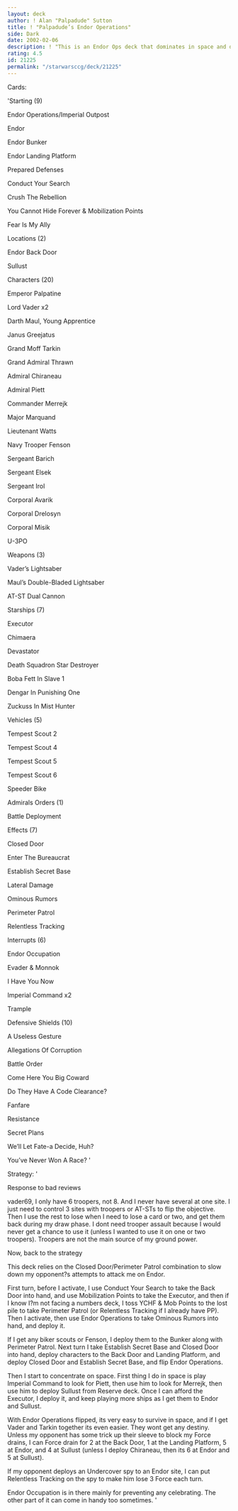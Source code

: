 ```yaml
---
layout: deck
author: ! Alan "Palpadude" Sutton
title: ! "Palpadude’s Endor Operations"
side: Dark
date: 2002-02-06
description: ! "This is an Endor Ops deck that dominates in space and doesnt have to worry too much about losing on Endor."
rating: 4.5
id: 21225
permalink: "/starwarsccg/deck/21225"
---
```

Cards: 

'Starting (9)

Endor Operations/Imperial Outpost

Endor

Endor Bunker

Endor Landing Platform

Prepared Defenses

Conduct Your Search

Crush The Rebellion

You Cannot Hide Forever & Mobilization Points

Fear Is My Ally


Locations (2)

Endor Back Door

Sullust


Characters (20)

Emperor Palpatine

Lord Vader x2

Darth Maul, Young Apprentice

Janus Greejatus

Grand Moff Tarkin

Grand Admiral Thrawn

Admiral Chiraneau

Admiral Piett

Commander Merrejk

Major Marquand

Lieutenant Watts

Navy Trooper Fenson

Sergeant Barich

Sergeant Elsek

Sergeant Irol

Corporal Avarik

Corporal Drelosyn

Corporal Misik

U-3PO


Weapons (3)

Vader’s Lightsaber

Maul’s Double-Bladed Lightsaber

AT-ST Dual Cannon


Starships (7)

Executor

Chimaera

Devastator

Death Squadron Star Destroyer

Boba Fett In Slave 1

Dengar In Punishing One

Zuckuss In Mist Hunter


Vehicles (5)

Tempest Scout 2

Tempest Scout 4

Tempest Scout 5

Tempest Scout 6

Speeder Bike


Admirals Orders (1)

Battle Deployment


Effects (7)

Closed Door

Enter The Bureaucrat

Establish Secret Base

Lateral Damage

Ominous Rumors

Perimeter Patrol

Relentless Tracking


Interrupts (6)

Endor Occupation

Evader & Monnok

I Have You Now

Imperial Command x2

Trample


Defensive Shields (10)

A Useless Gesture

Allegations Of Corruption

Battle Order

Come Here You Big Coward

Do They Have A Code Clearance?

Fanfare

Resistance

Secret Plans

We’ll Let Fate-a Decide, Huh?

You’ve Never Won A Race? '

Strategy: '

Response to bad reviews 


vader69, I only have 6 troopers, not 8.  And I never have several at one site.  I just need to control 3 sites with troopers or AT-STs to flip the objective.  Then I use the rest to lose when I need to lose a card or two, and get them back during my draw phase.  I dont need trooper assault because I would never get a chance to use it (unless I wanted to use it on one or two troopers).  Troopers are not the main source of my ground power.


Now, back to the strategy


This deck relies on the Closed Door/Perimeter Patrol combination to slow down my opponent?s attempts to attack me on Endor.


First turn, before I activate, I use Conduct Your Search to take the Back Door into hand, and use Mobilization Points to take the Executor, and then if I know I?m not facing a numbers deck, I toss YCHF & Mob Points to the lost pile to take Perimeter Patrol (or Relentless Tracking if I already have PP).  Then I activate, then use Endor Operations to take Ominous Rumors into hand, and deploy it.


If I get any biker scouts or Fenson, I deploy them to the Bunker along with Perimeter Patrol.  Next turn I take Establish Secret Base and Closed Door into hand, deploy characters to the Back Door and Landing Platform, and deploy Closed Door and Establish Secret Base, and flip Endor Operations.


Then I start to concentrate on space.  First thing I do in space is play Imperial Command to look for Piett, then use him to look for Merrejk, then use him to deploy Sullust from Reserve deck.  Once I can afford the Executor, I deploy it, and keep playing more ships as I get them to Endor and Sullust.


With Endor Operations flipped, its very easy to survive in space, and if I get Vader and Tarkin together its even easier.  They wont get any destiny.  Unless my opponent has some trick up their sleeve to block my Force drains, I can Force drain for 2 at the Back Door, 1 at the Landing Platform, 5 at Endor, and 4 at Sullust (unless I deploy Chiraneau, then its 6 at Endor and 5 at Sullust).


If my opponent deploys an Undercover spy to an Endor site, I can put Relentless Tracking on the spy to make him lose 3 Force each turn.


Endor Occupation is in there mainly for preventing any celebrating.  The other part of it can come in handy too sometimes.   '
